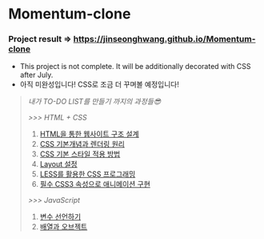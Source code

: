 # Momentum-clone
### Project result => https://jinseonghwang.github.io/Momentum-clone

 * This project is not complete. It will be additionally decorated with CSS after July.
 * 아직 미완성입니다! CSS로 조금 더 꾸며볼 예정입니다!    
    
    
> _내가 TO-DO LIST를 만들기 까지의 과정들😎_   
>    
> _>>> HTML + CSS_    
> 01. [HTML을 통한 웹사이트 구조 설계](https://blog.naver.com/eddy5360/221917838410)
> 02. [CSS 기본개념과 렌더링 원리](https://blog.naver.com/eddy5360/221918730473)
> 03. [CSS 기본 스타일 적용 방법](https://blog.naver.com/eddy5360/221918854358)
> 04. [Layout 설정](https://blog.naver.com/eddy5360/221927820902)
> 05. [LESS를 활용한 CSS 프로그래밍](https://blog.naver.com/eddy5360/221928963397)
> 06. [필수 CSS3 속성으로 애니메이션 구현](https://blog.naver.com/eddy5360/221929011394)
>    
> _>>> JavaScript_     
> 01. [변수 선언하기](https://blog.naver.com/eddy5360/221987694553)
> 02. [배열과 오브젝트](https://blog.naver.com/eddy5360/221987760057)

